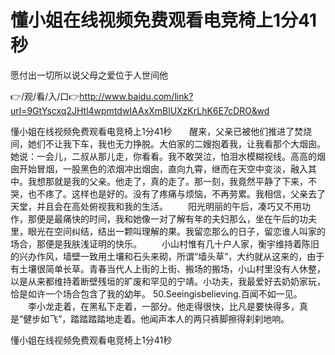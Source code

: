 # 懂小姐在线视频免费观看电竞椅上1分41秒
愿付出一切所以说父母之爱位于人世间他

👉/观/看/入/口👉http://www.baidu.com/link?url=9GtYscxq2JHtl4wpmtdwIAAxXmBlUXzKrLhK6E7cDRO&wd

懂小姐在线视频免费观看电竞椅上1分41秒　　醒来，父亲已被他们推进了焚烧间，她们不让我下车，我也无力挣脱。大伯家的二嫂抱着我，让我看那个大烟囱。她说：一会儿，二叔从那儿走，你看看。我不敢哭泣，怕泪水模糊视线。高高的烟囱开始冒烟，一股黑色的浓烟冲出烟囱，直向九霄，继而在天空中变淡，融入其中。我想那就是我的父亲。他走了，真的走了。那一刻，我竟然平静了下来，不哭，也不疼了。这样也是好的。没有了疼痛与烦恼，不再劳累。我相信，父亲去了天堂，并且会在高处俯视我和我的生活。
　　阳光明丽的午后，凑巧又不用功作，那便是最痛快的时间，我和她像一对了解有年的夫妇那么，坐在午后的功夫里，眼光在空间纠结，结出一颗叫理解的果。我留恋那么的日子，留恋谁人叫家的场合，那便是我肤浅证明的快乐。
　　小山村惟有几十户人家，衡宇维持着陈旧的兴办作风，墙壁一致用土壤和石头来砌，所谓“墙头草”，大约就从这来的，由于有土壤很简单长草。青春当代人上街的上街、搬场的搬场，小山村里没有人休整，以是从来都维持着断壁残垣的旷废和罕见的宁靖。小功夫，我最爱好去奶奶家玩，恰是如许一个场合包含了我的幼年。
		50.Seeingisbelieving.百闻不如一见。
　　李小龙走着，在黑私下走着，一部分。他走得很快，比凡是要快得多，真是“健步如飞”，踏踏踏踏地走着。他闻声本人的两只裤脚擦得刹刹地响。

懂小姐在线视频免费观看电竞椅上1分41秒
